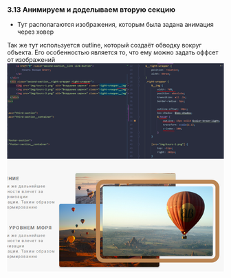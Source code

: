 ### **3.13 Анимируем и доделываем вторую секцию**

- Тут располагаются изображения, которым была задана анимация через ховер

Так же тут используется outline, который создаёт обводку вокруг объекта. Его особенностью является то, что ему можно задать оффсет от изображений
![](_png/ed7559902540a501f737c8e4975cfa9a.png) ![](_png/f83be3d68438a019ba10c9b0e71113e5.png)